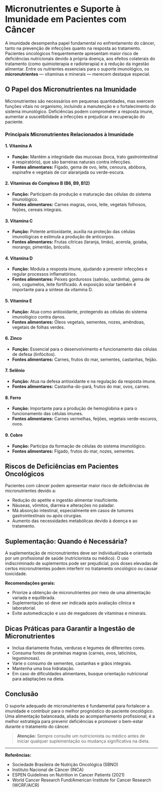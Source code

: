 
# Micronutrientes e Suporte à Imunidade em Pacientes com Câncer

A imunidade desempenha papel fundamental no enfrentamento do câncer, tanto na prevenção de infecções quanto na resposta ao tratamento. Pacientes oncológicos frequentemente apresentam maior risco de deficiências nutricionais devido à própria doença, aos efeitos colaterais do tratamento (como quimioterapia e radioterapia) e à redução da ingestão alimentar. Entre os nutrientes essenciais para o suporte imunológico, os **micronutrientes** — vitaminas e minerais — merecem destaque especial.

## O Papel dos Micronutrientes na Imunidade

Micronutrientes são necessários em pequenas quantidades, mas exercem funções vitais no organismo, incluindo a manutenção e o fortalecimento do sistema imunológico. Deficiências podem comprometer a resposta imune, aumentar a suscetibilidade a infecções e prejudicar a recuperação do paciente.

### Principais Micronutrientes Relacionados à Imunidade

#### 1. **Vitamina A**
- **Função:** Mantém a integridade das mucosas (boca, trato gastrointestinal e respiratório), que são barreiras naturais contra infecções.
- **Fontes alimentares:** Fígado, gema de ovo, leite, cenoura, abóbora, espinafre e vegetais de cor alaranjada ou verde-escura.

#### 2. **Vitaminas do Complexo B (B6, B9, B12)**
- **Função:** Participam da produção e maturação das células do sistema imunológico.
- **Fontes alimentares:** Carnes magras, ovos, leite, vegetais folhosos, feijões, cereais integrais.

#### 3. **Vitamina C**
- **Função:** Potente antioxidante, auxilia na proteção das células imunológicas e estimula a produção de anticorpos.
- **Fontes alimentares:** Frutas cítricas (laranja, limão), acerola, goiaba, morango, pimentão, brócolis.

#### 4. **Vitamina D**
- **Função:** Modula a resposta imune, ajudando a prevenir infecções e regular processos inflamatórios.
- **Fontes alimentares:** Peixes gordurosos (salmão, sardinha), gema de ovo, cogumelos, leite fortificado. A exposição solar também é importante para a síntese da vitamina D.

#### 5. **Vitamina E**
- **Função:** Atua como antioxidante, protegendo as células do sistema imunológico contra danos.
- **Fontes alimentares:** Óleos vegetais, sementes, nozes, amêndoas, vegetais de folhas verdes.

#### 6. **Zinco**
- **Função:** Essencial para o desenvolvimento e funcionamento das células de defesa (linfócitos).
- **Fontes alimentares:** Carnes, frutos do mar, sementes, castanhas, feijão.

#### 7. **Selênio**
- **Função:** Atua na defesa antioxidante e na regulação da resposta imune.
- **Fontes alimentares:** Castanha-do-pará, frutos do mar, ovos, carnes.

#### 8. **Ferro**
- **Função:** Importante para a produção de hemoglobina e para o funcionamento das células imunes.
- **Fontes alimentares:** Carnes vermelhas, feijões, vegetais verde-escuros, ovos.

#### 9. **Cobre**
- **Função:** Participa da formação de células do sistema imunológico.
- **Fontes alimentares:** Fígado, frutos do mar, nozes, sementes.

## Riscos de Deficiências em Pacientes Oncológicos

Pacientes com câncer podem apresentar maior risco de deficiências de micronutrientes devido a:
- Redução do apetite e ingestão alimentar insuficiente.
- Náuseas, vômitos, diarreia e alterações no paladar.
- Má absorção intestinal, especialmente em casos de tumores gastrointestinais ou após cirurgias.
- Aumento das necessidades metabólicas devido à doença e ao tratamento.

## Suplementação: Quando é Necessária?

A suplementação de micronutrientes deve ser individualizada e orientada por um profissional de saúde (nutricionista ou médico). O uso indiscriminado de suplementos pode ser prejudicial, pois doses elevadas de certos micronutrientes podem interferir no tratamento oncológico ou causar toxicidade.

**Recomendações gerais:**
- Priorize a obtenção de micronutrientes por meio de uma alimentação variada e equilibrada.
- Suplementação só deve ser indicada após avaliação clínica e laboratorial.
- Evite automedicação e uso de megadoses de vitaminas e minerais.

## Dicas Práticas para Garantir a Ingestão de Micronutrientes

- Inclua diariamente frutas, verduras e legumes de diferentes cores.
- Consuma fontes de proteínas magras (carnes, ovos, laticínios, leguminosas).
- Varie o consumo de sementes, castanhas e grãos integrais.
- Mantenha uma boa hidratação.
- Em caso de dificuldades alimentares, busque orientação nutricional para adaptações na dieta.

## Conclusão

O suporte adequado de micronutrientes é fundamental para fortalecer a imunidade e contribuir para o melhor prognóstico do paciente oncológico. Uma alimentação balanceada, aliada ao acompanhamento profissional, é a melhor estratégia para prevenir deficiências e promover o bem-estar durante o tratamento do câncer.

> **Atenção:** Sempre consulte um nutricionista ou médico antes de iniciar qualquer suplementação ou mudança significativa na dieta.

---

**Referências:**
- Sociedade Brasileira de Nutrição Oncológica (SBNO)
- Instituto Nacional de Câncer (INCA)
- ESPEN Guidelines on Nutrition in Cancer Patients (2021)
- World Cancer Research Fund/American Institute for Cancer Research (WCRF/AICR)
```
